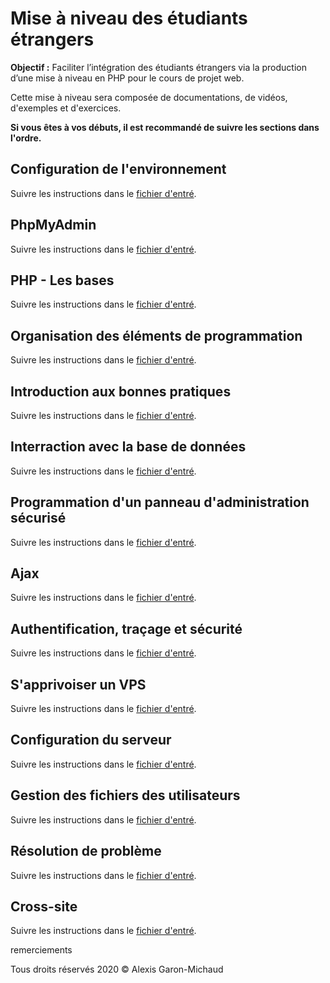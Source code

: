 # Mise à niveau des étudiants étrangers

__Objectif :__ Faciliter l’intégration des étudiants étrangers via la production d’une mise à niveau en PHP pour le cours de projet web.

Cette mise à niveau sera composée de documentations, de vidéos, d'exemples et d'exercices.

__Si vous êtes à vos débuts, il est recommandé de suivre les sections dans l'ordre.__

## Configuration de l'environnement

Suivre les instructions dans le [fichier d'entré](/configuration-environnement/README.md).

## PhpMyAdmin

Suivre les instructions dans le [fichier d'entré](/phpMyAdmin/README.md).

## PHP - Les bases

Suivre les instructions dans le [fichier d'entré](/phpMyAdmin/README.md).

## Organisation des éléments de programmation

Suivre les instructions dans le [fichier d'entré](/organisation-elements-programmation/README.md).

## Introduction aux bonnes pratiques

Suivre les instructions dans le [fichier d'entré](/bonnes-pratiques/README.md).

## Interraction avec la base de données

Suivre les instructions dans le [fichier d'entré](/interraction-base-de-donnees/README.md).

## Programmation d'un panneau d'administration sécurisé

Suivre les instructions dans le [fichier d'entré](/programmation-panneau-administration-securise/README.md).

## Ajax

Suivre les instructions dans le [fichier d'entré](/ajax/README.md).

## Authentification, traçage et sécurité

Suivre les instructions dans le [fichier d'entré](/authentification-tracage-securite/README.md).

## S'apprivoiser un VPS

Suivre les instructions dans le [fichier d'entré](/apprivoiser-vps/README.md).

## Configuration du serveur

Suivre les instructions dans le [fichier d'entré](/configuration-serveur/README.md).

## Gestion des fichiers des utilisateurs

Suivre les instructions dans le [fichier d'entré](/gestion-fichiers-utilisateurs/README.md).

## Résolution de problème

Suivre les instructions dans le [fichier d'entré](/resolution-probleme/README.md).

## Cross-site

Suivre les instructions dans le [fichier d'entré](/cross-site/README.md).


remerciements

Tous droits réservés 2020 © Alexis Garon-Michaud
